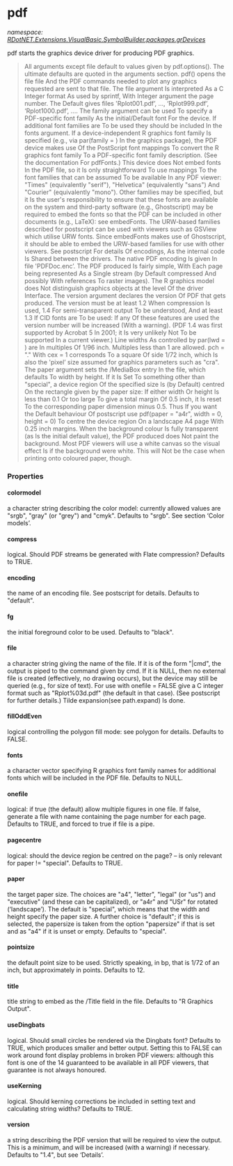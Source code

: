 ﻿# pdf
_namespace: [RDotNET.Extensions.VisualBasic.SymbolBuilder.packages.grDevices](./index.md)_

pdf starts the graphics device driver for producing PDF graphics.

> 
>  All arguments except file default to values given by pdf.options(). The ultimate defaults are quoted in the arguments section.
>  pdf() opens the file file And the PDF commands needed to plot any graphics requested are sent to that file.
>  The file argument Is interpreted As a C Integer format As used by sprintf, With Integer argument the page number. The Default gives files 'Rplot001.pdf’, ..., ‘Rplot999.pdf’, ‘Rplot1000.pdf’, ....
>  The family argument can be used To specify a PDF-specific font family As the initial/Default font For the device. If additional font families are To be used they should be included In the fonts argument.
>  If a device-independent R graphics font family Is specified (e.g., via par(family = ) In the graphics package), the PDF device makes use Of the PostScript font mappings To convert the R graphics font family To a PDF-specific font family description. (See the documentation For pdfFonts.)
>  This device does Not embed fonts In the PDF file, so it Is only straightforward To use mappings To the font families that can be assumed To be available In any PDF viewer: "Times" (equivalently "serif"), "Helvetica" (equivalently "sans") And "Courier" (equivalently "mono"). Other families may be specified, but it Is the user's responsibility to ensure that these fonts are available on the system and third-party software (e.g., Ghostscript) may be required to embed the fonts so that the PDF can be included in other documents (e.g., LaTeX): see embedFonts. The URW-based families described for postscript can be used with viewers such as GSView which utilise URW fonts. Since embedFonts makes use of Ghostscript, it should be able to embed the URW-based families for use with other viewers.
>  See postscript For details Of encodings, As the internal code Is Shared between the drivers. The native PDF encoding Is given In file 'PDFDoc.enc’.
>  The PDF produced Is fairly simple, With Each page being represented As a Single stream (by Default compressed And possibly With references To raster images). The R graphics model does Not distinguish graphics objects at the level Of the driver Interface.
>  The version argument declares the version Of PDF that gets produced. The version must be at least 1.2 When compression Is used, 1.4 For semi-transparent output To be understood, And at least 1.3 If CID fonts are To be used: If any Of these features are used the version number will be increased (With a warning). (PDF 1.4 was first supported by Acrobat 5 In 2001; it Is very unlikely Not To be supported In a current viewer.)
>  Line widths As controlled by par(lwd = ) are In multiples Of 1/96 inch. Multiples less than 1 are allowed. pch = "." With cex = 1 corresponds To a square Of side 1/72 inch, which Is also the 'pixel’ size assumed for graphics parameters such as "cra".
>  The paper argument sets the /MediaBox entry In the file, which defaults To width by height. If it Is Set To something other than "special", a device region Of the specified size Is (by Default) centred On the rectangle given by the paper size: If either width Or height Is less than 0.1 Or too large To give a total margin Of 0.5 inch, it Is reset To the corresponding paper dimension minus 0.5. Thus If you want the Default behaviour Of postscript use pdf(paper = "a4r", width = 0, height = 0) To centre the device region On a landscape A4 page With 0.25 inch margins.
>  When the background colour Is fully transparent (as Is the initial default value), the PDF produced does Not paint the background. Most PDF viewers will use a white canvas so the visual effect Is if the background were white. This will Not be the case when printing onto coloured paper, though.
>  



### Properties

#### colormodel
a character string describing the color model: currently allowed values are "srgb", "gray" (or "grey") and "cmyk". Defaults to "srgb". See section ‘Color models’.
#### compress
logical. Should PDF streams be generated with Flate compression? Defaults to TRUE.
#### encoding
the name of an encoding file. See postscript for details. Defaults to "default".
#### fg
the initial foreground color to be used. Defaults to "black".
#### file
a character string giving the name of the file. If it is of the form "|cmd", the output is piped to the command given by cmd. If it is NULL, then no external file is created (effectively, no drawing occurs), but the device may still be queried (e.g., for size of text).
 For use with onefile = FALSE give a C integer format such as "Rplot%03d.pdf" (the default in that case). (See postscript for further details.)
 Tilde expansion(see path.expand) Is done.
#### fillOddEven
logical controlling the polygon fill mode: see polygon for details. Defaults to FALSE.
#### fonts
a character vector specifying R graphics font family names for additional fonts which will be included in the PDF file. Defaults to NULL.
#### onefile
logical: if true (the default) allow multiple figures in one file. If false, generate a file with name containing the page number for each page. 
 Defaults to TRUE, and forced to true if file is a pipe.
#### pagecentre
logical: should the device region be centred on the page? – is only relevant for paper != "special". Defaults to TRUE.
#### paper
the target paper size. The choices are "a4", "letter", "legal" (or "us") and "executive" (and these can be capitalized), or "a4r" and "USr" for rotated (‘landscape’). 
 The default is "special", which means that the width and height specify the paper size. 
 A further choice is "default"; if this is selected, the papersize is taken from the option "papersize" if that is set and as "a4" if it is unset or empty. 
 Defaults to "special".
#### pointsize
the default point size to be used. Strictly speaking, in bp, that is 1/72 of an inch, but approximately in points. Defaults to 12.
#### title
title string to embed as the /Title field in the file. Defaults to "R Graphics Output".
#### useDingbats
logical. Should small circles be rendered via the Dingbats font? Defaults to TRUE, which produces smaller and better output. 
 Setting this to FALSE can work around font display problems in broken PDF viewers: although this font is one of the 14 guaranteed to be available in all PDF viewers, that guarantee is not always honoured.
#### useKerning
logical. Should kerning corrections be included in setting text and calculating string widths? Defaults to TRUE.
#### version
a string describing the PDF version that will be required to view the output. 
 This is a minimum, and will be increased (with a warning) if necessary. Defaults to "1.4", but see ‘Details’.
